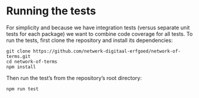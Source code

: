 # Running the tests

For simplicity and because we have integration tests (versus separate unit tests for each package) we want to combine
code coverage for all tests. To run the tests, first clone the repository and install its dependencies:
    
    git clone https://github.com/netwerk-digitaal-erfgoed/network-of-terms.git
    cd network-of-terms
    npm install

Then run the test’s from the repository’s root directory:

    npm run test
